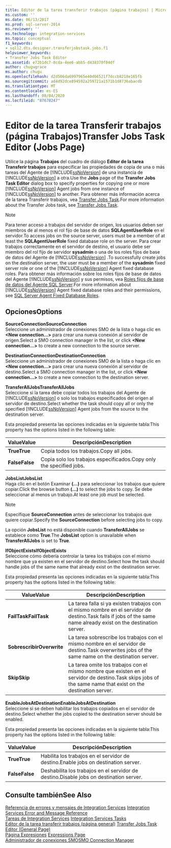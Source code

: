 ```yaml
---
title: Editor de la tarea transferir trabajos (página trabajos) | Microsoft Docs
ms.custom: ''
ms.date: 06/13/2017
ms.prod: sql-server-2014
ms.reviewer: ''
ms.technology: integration-services
ms.topic: conceptual
f1_keywords:
- sql12.dts.designer.transferjobstask.jobs.f1
helpviewer_keywords:
- Transfer Jobs Task Editor
ms.assetid: e72b1dc7-8cda-4ee6-abb5-d438370f04df
author: chugugrace
ms.author: chugu
ms.openlocfilehash: d2d506da6997965e40d66521f7dccb8218e165fb
ms.sourcegitcommit: ad4d92dce894592a259721a1571b1d8736abacdb
ms.translationtype: MT
ms.contentlocale: es-ES
ms.lasthandoff: 08/04/2020
ms.locfileid: "87678247"
---
```

# <a name="transfer-jobs-task-editor-jobs-page"></a><span data-ttu-id="034a0-102">Editor de la tarea Transferir trabajos (página Trabajos)</span><span class="sxs-lookup"><span data-stu-id="034a0-102">Transfer Jobs Task Editor (Jobs Page)</span></span>
  <span data-ttu-id="034a0-103">Utilice la página **Trabajos** del cuadro de diálogo **Editor de la tarea Transferir trabajos** para especificar las propiedades de copia de una o más tareas del Agente de [!INCLUDE[ssNoVersion](../includes/ssnoversion-md.md)] de una instancia de [!INCLUDE[ssNoVersion](../includes/ssnoversion-md.md)] a otra.</span><span class="sxs-lookup"><span data-stu-id="034a0-103">Use the **Jobs** page of the **Transfer Jobs Task Editor** dialog box to specify properties for copying one or more [!INCLUDE[ssNoVersion](../includes/ssnoversion-md.md)] Agent jobs from one instance of [!INCLUDE[ssNoVersion](../includes/ssnoversion-md.md)] to another.</span></span> <span data-ttu-id="034a0-104">Para obtener más información acerca de la tarea Transferir trabajos, vea [Transfer Jobs Task](control-flow/transfer-jobs-task.md).</span><span class="sxs-lookup"><span data-stu-id="034a0-104">For more information about the Transfer Jobs task, see [Transfer Jobs Task](control-flow/transfer-jobs-task.md).</span></span>  
  
> [!NOTE]  
>  <span data-ttu-id="034a0-105">Para tener acceso a trabajos del servidor de origen, los usuarios deben ser miembros de al menos el rol fijo de base de datos **SQLAgentUserRole** en el servidor.</span><span class="sxs-lookup"><span data-stu-id="034a0-105">To access jobs on the source server, users must be a member of at least the **SQLAgentUserRole** fixed database role on the server.</span></span> <span data-ttu-id="034a0-106">Para crear trabajos correctamente en el servidor de destino, el usuario debe ser miembro del rol fijo de servidor **sysadmin** o una de los roles fijos de base de datos del Agente de [!INCLUDE[ssNoVersion](../includes/ssnoversion-md.md)] .</span><span class="sxs-lookup"><span data-stu-id="034a0-106">To successfully create jobs on the destination server, the user must be a member of the **sysadmin** fixed server role or one of the [!INCLUDE[ssNoVersion](../includes/ssnoversion-md.md)] Agent fixed database roles.</span></span> <span data-ttu-id="034a0-107">Para obtener más información sobre los roles fijos de base de datos del Agente [!INCLUDE[ssNoVersion](../includes/ssnoversion-md.md)] y sus permisos, vea [Roles fijos de base de datos del Agente SQL Server](../ssms/agent/sql-server-agent-fixed-database-roles.md).</span><span class="sxs-lookup"><span data-stu-id="034a0-107">For more information about [!INCLUDE[ssNoVersion](../includes/ssnoversion-md.md)] Agent fixed database roles and their permissions, see [SQL Server Agent Fixed Database Roles](../ssms/agent/sql-server-agent-fixed-database-roles.md).</span></span>  
  
## <a name="options"></a><span data-ttu-id="034a0-108">Opciones</span><span class="sxs-lookup"><span data-stu-id="034a0-108">Options</span></span>  
 <span data-ttu-id="034a0-109">**SourceConnection**</span><span class="sxs-lookup"><span data-stu-id="034a0-109">**SourceConnection**</span></span>  
 <span data-ttu-id="034a0-110">Seleccione un administrador de conexiones SMO de la lista o haga clic en **\<New connection...>** para crear una nueva conexión al servidor de origen.</span><span class="sxs-lookup"><span data-stu-id="034a0-110">Select a SMO connection manager in the list, or click **\<New connection...>** to create a new connection to the source server.</span></span>  
  
 <span data-ttu-id="034a0-111">**DestinationConnection**</span><span class="sxs-lookup"><span data-stu-id="034a0-111">**DestinationConnection**</span></span>  
 <span data-ttu-id="034a0-112">Seleccione un administrador de conexiones SMO de la lista o haga clic en **\<New connection...>** para crear una nueva conexión al servidor de destino.</span><span class="sxs-lookup"><span data-stu-id="034a0-112">Select a SMO connection manager in the list, or click **\<New connection...>** to create a new connection to the destination server.</span></span>  
  
 <span data-ttu-id="034a0-113">**TransferAllJobs**</span><span class="sxs-lookup"><span data-stu-id="034a0-113">**TransferAllJobs**</span></span>  
 <span data-ttu-id="034a0-114">Seleccione si la tarea debe copiar todos los trabajos del Agente de [!INCLUDE[ssNoVersion](../includes/ssnoversion-md.md)] o solo los trabajos especificados del origen al servidor de destino.</span><span class="sxs-lookup"><span data-stu-id="034a0-114">Select whether the task should copy all or only the specified [!INCLUDE[ssNoVersion](../includes/ssnoversion-md.md)] Agent jobs from the source to the destination server.</span></span>  
  
 <span data-ttu-id="034a0-115">Esta propiedad presenta las opciones indicadas en la siguiente tabla:</span><span class="sxs-lookup"><span data-stu-id="034a0-115">This property has the options listed in the following table:</span></span>  
  
|<span data-ttu-id="034a0-116">Value</span><span class="sxs-lookup"><span data-stu-id="034a0-116">Value</span></span>|<span data-ttu-id="034a0-117">Descripción</span><span class="sxs-lookup"><span data-stu-id="034a0-117">Description</span></span>|  
|-----------|-----------------|  
|<span data-ttu-id="034a0-118">**True**</span><span class="sxs-lookup"><span data-stu-id="034a0-118">**True**</span></span>|<span data-ttu-id="034a0-119">Copia todos los trabajos.</span><span class="sxs-lookup"><span data-stu-id="034a0-119">Copy all jobs.</span></span>|  
|<span data-ttu-id="034a0-120">**False**</span><span class="sxs-lookup"><span data-stu-id="034a0-120">**False**</span></span>|<span data-ttu-id="034a0-121">Copia solo los trabajos especificados.</span><span class="sxs-lookup"><span data-stu-id="034a0-121">Copy only the specified jobs.</span></span>|  
  
 <span data-ttu-id="034a0-122">**JobsList**</span><span class="sxs-lookup"><span data-stu-id="034a0-122">**JobsList**</span></span>  
 <span data-ttu-id="034a0-123">Haga clic en el botón Examinar **(…)** para seleccionar los trabajos que quiere copiar.</span><span class="sxs-lookup"><span data-stu-id="034a0-123">Click the browse button **(...)** to select the jobs to copy.</span></span> <span data-ttu-id="034a0-124">Se debe seleccionar al menos un trabajo.</span><span class="sxs-lookup"><span data-stu-id="034a0-124">At least one job must be selected.</span></span>  
  
> [!NOTE]  
>  <span data-ttu-id="034a0-125">Especifique **SourceConnection** antes de seleccionar los trabajos que quiere copiar.</span><span class="sxs-lookup"><span data-stu-id="034a0-125">Specify the **SourceConnection** before selecting jobs to copy.</span></span>  
  
 <span data-ttu-id="034a0-126">La opción **JobsList** no está disponible cuando **TransferAllJobs** se establece como **True**.</span><span class="sxs-lookup"><span data-stu-id="034a0-126">The **JobsList** option is unavailable when **TransferAllJobs** is set to **True**.</span></span>  
  
 <span data-ttu-id="034a0-127">**IfObjectExists**</span><span class="sxs-lookup"><span data-stu-id="034a0-127">**IfObjectExists**</span></span>  
 <span data-ttu-id="034a0-128">Seleccione cómo debería controlar la tarea los trabajos con el mismo nombre que ya existen en el servidor de destino.</span><span class="sxs-lookup"><span data-stu-id="034a0-128">Select how the task should handle jobs of the same name that already exist on the destination server.</span></span>  
  
 <span data-ttu-id="034a0-129">Esta propiedad presenta las opciones indicadas en la siguiente tabla:</span><span class="sxs-lookup"><span data-stu-id="034a0-129">This property has the options listed in the following table:</span></span>  
  
|<span data-ttu-id="034a0-130">Value</span><span class="sxs-lookup"><span data-stu-id="034a0-130">Value</span></span>|<span data-ttu-id="034a0-131">Descripción</span><span class="sxs-lookup"><span data-stu-id="034a0-131">Description</span></span>|  
|-----------|-----------------|  
|<span data-ttu-id="034a0-132">**FailTask**</span><span class="sxs-lookup"><span data-stu-id="034a0-132">**FailTask**</span></span>|<span data-ttu-id="034a0-133">La tarea falla si ya existen trabajos con el mismo nombre en el servidor de destino.</span><span class="sxs-lookup"><span data-stu-id="034a0-133">Task fails if jobs of the same name already exist on the destination server.</span></span>|  
|<span data-ttu-id="034a0-134">**Sobrescribir**</span><span class="sxs-lookup"><span data-stu-id="034a0-134">**Overwrite**</span></span>|<span data-ttu-id="034a0-135">La tarea sobrescribe los trabajos con el mismo nombre en el servidor de destino.</span><span class="sxs-lookup"><span data-stu-id="034a0-135">Task overwrites jobs of the same name on the destination server.</span></span>|  
|<span data-ttu-id="034a0-136">**Skip**</span><span class="sxs-lookup"><span data-stu-id="034a0-136">**Skip**</span></span>|<span data-ttu-id="034a0-137">La tarea omite los trabajos con el mismo nombre que existen en el servidor de destino.</span><span class="sxs-lookup"><span data-stu-id="034a0-137">Task skips jobs of the same name that exist on the destination server.</span></span>|  
  
 <span data-ttu-id="034a0-138">**EnableJobsAtDestination**</span><span class="sxs-lookup"><span data-stu-id="034a0-138">**EnableJobsAtDestination**</span></span>  
 <span data-ttu-id="034a0-139">Seleccione si se deben habilitar los trabajos copiados en el servidor de destino.</span><span class="sxs-lookup"><span data-stu-id="034a0-139">Select whether the jobs copied to the destination server should be enabled.</span></span>  
  
 <span data-ttu-id="034a0-140">Esta propiedad presenta las opciones indicadas en la siguiente tabla:</span><span class="sxs-lookup"><span data-stu-id="034a0-140">This property has the options listed in the following table:</span></span>  
  
|<span data-ttu-id="034a0-141">Value</span><span class="sxs-lookup"><span data-stu-id="034a0-141">Value</span></span>|<span data-ttu-id="034a0-142">Descripción</span><span class="sxs-lookup"><span data-stu-id="034a0-142">Description</span></span>|  
|-----------|-----------------|  
|<span data-ttu-id="034a0-143">**True**</span><span class="sxs-lookup"><span data-stu-id="034a0-143">**True**</span></span>|<span data-ttu-id="034a0-144">Habilita los trabajos en el servidor de destino.</span><span class="sxs-lookup"><span data-stu-id="034a0-144">Enable jobs on destination server.</span></span>|  
|<span data-ttu-id="034a0-145">**False**</span><span class="sxs-lookup"><span data-stu-id="034a0-145">**False**</span></span>|<span data-ttu-id="034a0-146">Deshabilita los trabajos en el servidor de destino.</span><span class="sxs-lookup"><span data-stu-id="034a0-146">Disable jobs on destination server.</span></span>|  
  
## <a name="see-also"></a><span data-ttu-id="034a0-147">Consulte también</span><span class="sxs-lookup"><span data-stu-id="034a0-147">See Also</span></span>  
 <span data-ttu-id="034a0-148">[Referencia de errores y mensajes de Integration Services](../../2014/integration-services/integration-services-error-and-message-reference.md) </span><span class="sxs-lookup"><span data-stu-id="034a0-148">[Integration Services Error and Message Reference](../../2014/integration-services/integration-services-error-and-message-reference.md) </span></span>  
 <span data-ttu-id="034a0-149">[Tareas de Integration Services](control-flow/integration-services-tasks.md) </span><span class="sxs-lookup"><span data-stu-id="034a0-149">[Integration Services Tasks](control-flow/integration-services-tasks.md) </span></span>  
 <span data-ttu-id="034a0-150">[Editor de la tarea transferir trabajos &#40;página general&#41;](general-page-of-integration-services-designers-options.md) </span><span class="sxs-lookup"><span data-stu-id="034a0-150">[Transfer Jobs Task Editor &#40;General Page&#41;](general-page-of-integration-services-designers-options.md) </span></span>  
 <span data-ttu-id="034a0-151">[Página Expresiones](expressions/expressions-page.md) </span><span class="sxs-lookup"><span data-stu-id="034a0-151">[Expressions Page](expressions/expressions-page.md) </span></span>  
 [<span data-ttu-id="034a0-152">Administrador de conexiones SMO</span><span class="sxs-lookup"><span data-stu-id="034a0-152">SMO Connection Manager</span></span>](connection-manager/smo-connection-manager.md)  
  
  
